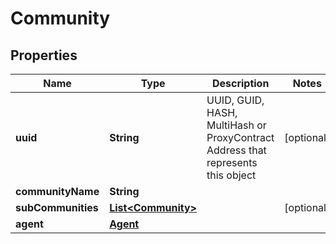 
# Community

## Properties
Name | Type | Description | Notes
------------ | ------------- | ------------- | -------------
**uuid** | **String** | UUID, GUID, HASH,  MultiHash or ProxyContract Address that represents this object |  [optional]
**communityName** | **String** |  | 
**subCommunities** | [**List&lt;Community&gt;**](Community.md) |  |  [optional]
**agent** | [**Agent**](Agent.md) |  | 



